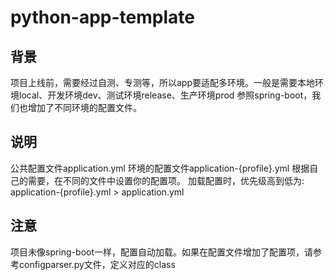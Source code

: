 # python-app-template

## 背景
项目上线前，需要经过自测、专测等，所以app要适配多环境。一般是需要本地环境local、开发环境dev、测试环境release、生产环境prod
参照spring-boot，我们也增加了不同环境的配置文件。

## 说明
公共配置文件application.yml
环境的配置文件application-{profile}.yml
根据自己的需要，在不同的文件中设置你的配置项。
加载配置时，优先级高到低为: application-{profile}.yml > application.yml

## 注意
项目未像spring-boot一样，配置自动加载。如果在配置文件增加了配置项，请参考configparser.py文件，定义对应的class

